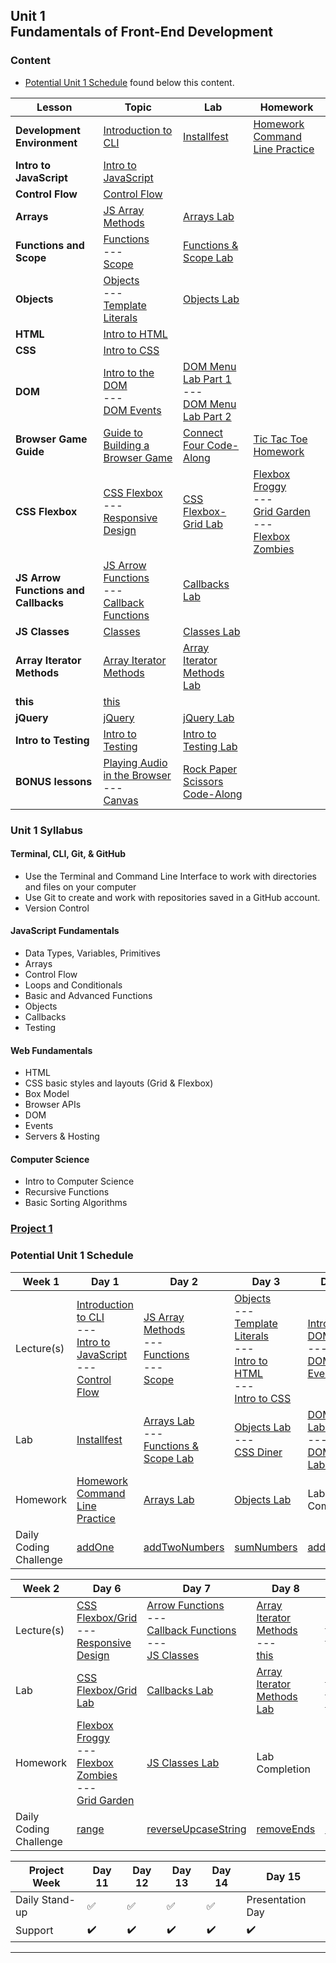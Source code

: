 ## Unit 1 <br> Fundamentals of Front-End Development

### Content
- [Potential Unit 1 Schedule](#potential-unit-1-schedule) found below this content.
  
| Lesson | Topic | Lab | Homework |
| -- | -- | -- | -- |
| **Development Environment** | [Introduction to CLI](/unit-1/01-dev-environment/1.1-cli-intro-main/) | [Installfest](/unit-1/01-dev-environment/1.1.1-installfest-mac.md) | [Homework Command Line Practice](/unit-1/01-dev-environment/1.2-hw-command-line-practice.md) |
| **Intro to JavaScript** | [Intro to JavaScript](/Unit_1/02-js-fundamentals/2.1-js-intro-datatypes.md) | []() | []() |
| **Control Flow** | [Control Flow](/Unit_1/02-js-fundamentals/2.2-js-control-flow.md) | []()  | []() |
| **Arrays** | [JS Array Methods](/Unit_1/02-js-fundamentals/2.3-js-arrays.md) | [Arrays Lab](/Unit_1/02-js-fundamentals/2.3.1-js-arrays-lab.md)  | []() |
| **Functions and Scope** | [Functions](/Unit_1/02-js-fundamentals/2.4-js-functions.md)<br>---<br>[Scope](/Unit_1/02-js-fundamentals/2.5-js-scope.md) | [Functions & Scope Lab](/Unit_1/02-js-fundamentals/2.5.1-js-functions-lab.md)  | []() |
| **Objects** | [Objects](/Unit_1/02-js-fundamentals/2.7-js-objects.md)<br>---<br>[Template Literals](/Unit_1/02-js-fundamentals/2.6-js-template-literals.md) | [Objects Lab](/Unit_1/02-js-fundamentals/2.7.1-js-objects-lab.md)  | []() |
| **HTML** | [Intro to HTML](/Unit_1/03-html-css/3.1-intro-to-html.md) | []() | []() | 
| **CSS** | [Intro to CSS](/Unit_1/03-html-css/3.2-intro-to-css.md) | []() | []() |
| **DOM** | [Intro to the DOM](/Unit_1/04-dom/4.1-dom-intro.md)<br>---<br>[DOM Events](/Unit_1/04-dom/4.2-dom-events.md) | [DOM Menu Lab Part 1](/Unit_1/04-dom/4.1.1-dom-menu-lab-part-1.md)<br>---<br>[DOM Menu Lab Part 2](/Unit_1/04-dom/4.2.1-dom-menu-lab-part-2.md) | []() |
| **Browser Game Guide** | [Guide to Building a Browser Game](/Unit_1/05-programming/5.1-guide-to-building-a-browser-game.md) | [Connect Four Code-Along](/Unit_1/05-programming/5.2-connect-four-code-along.md)  | [Tic Tac Toe Homework](/Unit_1/05-programming/5.3-tic-tac-toe-weekend.md) |
| **CSS Flexbox** | [CSS Flexbox](/Unit_1/06-css-layout/6.1-css-flexbox-grid.md)<br>---<br>[Responsive Design](/Unit_1/06-css-layout/6.2-responsive-design.md) | [CSS Flexbox-Grid Lab](/Unit_1/06-css-layout/6.1.1-flexbox-grid-lab.md) | [Flexbox Froggy](https://flexboxfroggy.com/)<br>---<br>[Grid Garden](https://cssgridgarden.com/)<br>---<br>[Flexbox Zombies](https://mastery.games/flexboxzombies/) |
| **JS Arrow Functions and Callbacks** | [JS Arrow Functions](/Unit_1/07-js-continued/7.1-js-arrow-functions.md)<br>---<br>[Callback Functions](/Unit_1/07-js-continued/7.2-js-callback-functions.md) | [Callbacks Lab](/Unit_1/07-js-continued/7.2.1-js-callbacks-lab.md) |  |
| **JS Classes** | [Classes](/Unit_1/07-js-continued/7.3-js-classes.md) | [Classes Lab](/Unit_1/07-js-continued/7.3.1.hw.optional-js-classes-lab.md) |  |
| **Array Iterator Methods** | [Array Iterator Methods](/Unit_1/07-js-continued/7.4-array-iterator-methods.md) | [Array Iterator Methods Lab](/Unit_1/07-js-continued/7.4.1-array-iterator-methods-lab.md) |  |
| **this** | [this](/Unit_1/07-js-continued/7.5-js-this-keyword.md) |  |  |
| **jQuery** | [jQuery](/Unit_1/08-libraries-frameworks/8.1-jquery.md) | [jQuery Lab](/Unit_1/08-libraries-frameworks/8.1.1-jquery-lab.md) | []() | 
| **Intro to Testing** | [Intro to Testing](/Unit_1/10-testing/10.1-testing-lecture/) | [Intro to Testing Lab](/Unit_1/10-testing/10.1.1-testing-lab/)  |  |
| **BONUS lessons** | [Playing Audio in the Browser](/Unit_1/09-programming/9.1-playing-audio.md)<br>---<br>[Canvas](https://git.generalassemb.ly/SEI-Standard-Curriculum/learn-canvas) | [Rock Paper Scissors Code-Along](/Unit_1/09-programming/9.2-rock-paper-scissors-codealong.md) |  |
### Unit 1 Syllabus

#### Terminal, CLI, Git, & GitHub
- Use the Terminal and Command Line Interface to work with directories and files on your computer
- Use Git to create and work with repositories saved in a GitHub account.
- Version Control
  
#### JavaScript Fundamentals
- Data Types, Variables, Primitives
- Arrays
- Control Flow
- Loops and Conditionals
- Basic and Advanced Functions
- Objects
- Callbacks
- Testing
  
#### Web Fundamentals
- HTML
- CSS basic styles and layouts (Grid & Flexbox)
- Box Model
- Browser APIs
- DOM
- Events
- Servers & Hosting

#### Computer Science
- Intro to Computer Science
- Recursive Functions
- Basic Sorting Algorithms

### [Project 1](/Unit_1/project-1/project-1-requirements.md)

### Potential Unit 1 Schedule
| Week 1 | Day 1 | Day 2 | Day 3 | Day 4 | Day 5 |
| -- | -- | -- | -- | -- | -- |
| Lecture(s) | [Introduction to CLI](/Unit_1/01-dev-environment/1.1-cli-intro-main/readme.md)<br>---<br>[Intro to JavaScript](./Unit_1/02-js-fundamentals/2.1-js-intro-datatypes.md)<br>---<br>[Control Flow](./Unit_1/02-js-fundamentals/2.2-js-control-flow.md) | [JS Array Methods](/Unit_1/02-js-fundamentals/2.3-js-arrays.md)<br>---<br>[Functions](/Unit_1/02-js-fundamentals/2.4-js-functions.md)<br>---<br>[Scope](/Unit_1/02-js-fundamentals/2.5-js-scope.md) | [Objects](/Unit_1/02-js-fundamentals/2.7-js-objects.md)<br>---<br>[Template Literals](/Unit_1/02-js-fundamentals/2.6-js-template-literals.md)<br>---<br>[Intro to HTML](/Unit_1/03-html-css/3.1-intro-to-html.md)<br>---<br>[Intro to CSS](/Unit_1/03-html-css/3.2-intro-to-css.md) | [Intro to the DOM](/Unit_1/04-dom/4.1-dom-intro.md)<br>---<br>[DOM Events](/Unit_1/04-dom/4.2-dom-events.md) | [Guide to Building a Browser Game](/Unit_1/05-programming/5.1-guide-to-building-a-browser-game.md) |
| Lab | [Installfest](./Unit_1/01-dev-environment/1.1-installfest-mac.md) | [Arrays Lab](/Unit_1/02-js-fundamentals/2.3.1-js-arrays-lab.md)<br>---<br>[Functions & Scope Lab](/Unit_1/02-js-fundamentals/2.5.1-js-functions-lab.md) | [Objects Lab](/Unit_1/02-js-fundamentals/2.7.1-js-objects-lab.md)<br>---<br>[CSS Diner](https://flukeout.github.io/) | [DOM Menu Lab Part 1](/Unit_1/04-dom/4.1.1-dom-menu-lab-part-1.md)<br>---<br>[DOM Menu Lab Part 2](/Unit_1/todo-list_dom_lab.md) | [Connect Four Code-Along](/Unit_1/05-programming/5.2-connect-four-code-along.md) |
| Homework | [Homework Command Line Practice](/Unit_1/01-dev-environment/1.hw-command-line-practice.md) | [Arrays Lab](/Unit_1/02-js-fundamentals/2.3.1-js-arrays-lab.md) | [Objects Lab](/Unit_1/02-js-fundamentals/2.7.1-js-objects-lab.md) | Lab Completion | [Tic Tac Toe Homework](/Unit_1/05-programming/5.3-tic-tac-toe-weekend.md) |
| Daily Coding Challenge | [addOne](https://replit.com/@jim_clark/01-addOne#challenge.js) | [addTwoNumbers](https://replit.com/@jim_clark/02-addTwoNumbers#challenge.js) | [sumNumbers](https://replit.com/@jim_clark/03-sumNumbers#challenge.js) | [addList](https://replit.com/@jim_clark/04-addList#challenge.js) | [computeRemainder](https://replit.com/@jim_clark/05-computeRemainder#challenge.js) |


| Week 2 | Day 6 | Day 7 | Day 8 | Day 9 | Day 10 |
| -- | -- | -- | -- | -- | -- |
| Lecture(s) | [CSS Flexbox/Grid](/Unit_1/06-css-layout/6.1-css-flexbox-grid.md)<br>---<br>[Responsive Design](/Unit_1/06-css-layout/6.2-responsive-design.md) | [Arrow Functions](/Unit_1/07-js-continued/7.1-js-arrow-functions.md)<br>---<br>[Callback Functions](/Unit_1/07-js-continued/7.2-js-callback-functions.md)<br>---<br>[JS Classes](/Unit_1/07-js-continued/7.3-js-classes.md) | [Array Iterator Methods](/Unit_1/07-js-continued/7.4-array-iterator-methods.md)<br>---<br>[this](/Unit_1/07-js-continued/7.5-js-this-keyword.md) | [Intro to Testing](/Unit_1/10-testing/10.1-testing-lecture/) | [Project 1](/Unit_1/project-1/project-1-requirements.md) |
| Lab | [CSS Flexbox/Grid Lab](/Unit_1/06-css-layout/6.1.1-flexbox-grid-lab.md) | [Callbacks Lab](/Unit_1/07-js-continued/7.2.1-js-callbacks-lab.md) | [Array Iterator Methods Lab](/Unit_1/07-js-continued/7.4.1-array-iterator-methods-lab.md) | [Intro to Testing Lab](/Unit_1/10-testing/10.1.1-testing-lab/) | [Build Another Game Guide](/Unit_1/09-programming/9.2-rock-paper-scissors-codealong.md) |
| Homework | [Flexbox Froggy](https://flexboxfroggy.com/)<br>---<br>[Flexbox Zombies](https://mastery.games/flexboxzombies/)<br>---<br>[Grid Garden](https://cssgridgarden.com/) | [JS Classes Lab](/Unit_1/07-js-continued/7.3.1.hw.optional-js-classes-lab.md) | Lab Completion | Lab Completion | Lab Completion |
| Daily Coding Challenge | [range](https://replit.com/@jim_clark/06-range#challenge.js) | [reverseUpcaseString](https://replit.com/@jim_clark/07-reverseUpcaseString#challenge.js) | [removeEnds](https://replit.com/@jim_clark/08-removeEnds#challenge.js) | [charCount](https://replit.com/@jim_clark/09-charCount#challenge.js) | [formatWithPadding](https://replit.com/@jim_clark/10-formatWithPadding#challenge.js) |


| Project Week | Day 11 | Day 12 | Day 13 | Day 14 | Day 15 |
| -- | -- | -- | -- | -- | -- |
| Daily Stand-up | ✅ | ✅ | ✅ | ✅ | Presentation Day |
| Support | ✔️ | ✔️ | ✔️ | ✔️ | ✔️ |
<hr>

